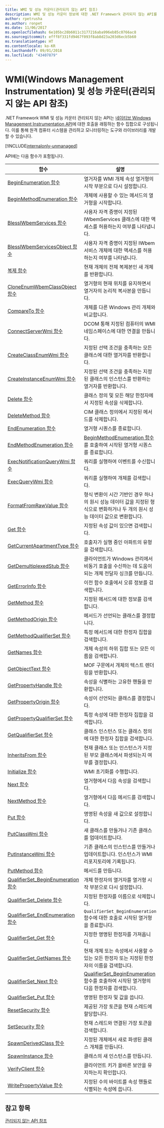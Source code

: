 ```yaml
---
title: WMI 및 성능 카운터(관리되지 않는 API 참조)
description: WMI 및 성능 카운터 정보에 대한 .NET Framework 관리되지 않는 API를 요약합니다.
author: rpetrusha
ms.author: ronpet
ms.date: 11/06/2017
ms.openlocfilehash: 6e105bc28b6011c3177216aba996eb85c0766ac8
ms.sourcegitcommit: efff8f331fd9467f093f8ab8d23a203d6ecb5b60
ms.translationtype: HT
ms.contentlocale: ko-KR
ms.lasthandoff: 09/01/2018
ms.locfileid: "43407879"
---
```

# <a name="windows-management-instrumentation-wmi-and-performance-counters-unmanaged-api-reference"></a>WMI(Windows Management Instrumentation) 및 성능 카운터(관리되지 않는 API 참조)

.NET Framework WMI 및 성능 카운터 관리되지 않는 API는 [네이티브 Windows Management Instrumentation API](/windows/desktop/WmiSdk/com-api-for-wmi)에 대한 호출을 래핑하는 함수 집합으로 구성됩니다. 이를 통해 원격 컴퓨터 시스템을 관리하고 모니터링하는 도구와 라이브러리를 개발할 수 있습니다.

[!INCLUDE[internalonly-unmanaged](../../../../includes/internalonly-unmanaged.md)]
  
API에는 다음 함수가 포함됩니다.

| 함수 | 설명 |
|---------|---------|
| [BeginEnumeration 함수](beginenumeration.md) | 열거자를 WMI 개체 속성 열거형의 시작 부분으로 다시 설정합니다. |
| [BeginMethodEnumeration 함수](beginmethodenumeration.md) |  개체에 사용할 수 있는 메서드의 열거형을 시작합니다. |
| [BlessIWbemServices 함수](blessiwbemservices.md) | 사용자 자격 증명이 지정된 IWbemServices 클래스에 대한 액세스를 허용하는지 여부를 나타냅니다. |
| [BlessIWbemServicesObject 함수](blessiwbemservicesobject.md) | 사용자 자격 증명이 지정된 IWbem 서비스 개체에 대한 액세스를 허용하는지 여부를 나타냅니다. |
| [복제 함수](clone.md) | 현재 개체의 전체 복제본인 새 개체를 반환합니다. |
| [CloneEnumWbemClassObject 함수](cloneenumwbemclassobject.md) | 열거형의 현재 위치를 유지하면서 열거자의 논리적 복사본을 만듭니다. |
| [CompareTo 함수](compareto.md) | 개체를 다른 Windows 관리 개체와 비교합니다. |
| [ConnectServerWmi 함수](connectserverwmi.md) | DCOM 통해 지정된 컴퓨터의 WMI 네임스페이스에 대한 연결을 만듭니다. |
| [CreateClassEnumWmi 함수](createclassenumwmi.md) | 지정된 선택 조건을 충족하는 모든 클래스에 대한 열거자를 반환합니다. |
| [CreateInstanceEnumWmi 함수](createinstanceenumwmi.md) | 지정된 선택 조건을 충족하는 지정된 클래스의 인스턴스를 반환하는 열거자를 반환합니다. |
| [Delete 함수](delete.md) | 클래스 정의 및 모든 해당 한정자에서 지정된 속성을 삭제합니다. |
| [DeleteMethod 함수](deletemethod.md) | CIM 클래스 정의에서 지정된 메서드를 삭제합니다. |
| [EndEnumeration 함수](endenumeration.md) | 열거형 시퀀스를 종료합니다. | 
| [EndMethodEnumeration 함수](endmethodenumeration.md) | [BeginMethodEnumeration 함수](beginmethodenumeration.md)를 호출하여 시작된 열거형 시퀀스를 종료합니다. |
| [ExecNotificationQueryWmi 함수](execnotificationquerywmi.md) | 쿼리를 실행하여 이벤트를 수신합니다. |
| [ExecQueryWmi 함수](execquerywmi.md) | 쿼리를 실행하여 개체를 검색합니다. |
| [FormatFromRawValue 함수](formatfromrawvalue.md) | 형식 변환이 시간 기반인 경우 하나의 원시 성능 데이터 값을 지정된 형식으로 변화하거나 두 개의 원시 성능 데이터 값으로 변환합니다. | 
| [Get 함수](get.md) | 지정된 속성 값이 있으면 검색합니다. |
| [GetCurrentApartmentType 함수](getcurrentapartmenttype.md) | 호출자가 실행 중인 아파트의 유형을 검색합니다. |
| [GetDemultiplexedStub 함수](getdemultiplexedstub.md) | 클라이언트가 Windows 관리에서 비동기 호출을 수신하는 데 도움이 되는 개체 전달자 싱크를 만듭니다. |
| [GetErrorInfo 함수](geterrorinfo.md) | 이전 함수 호출에서 오류 정보를 검색합니다. | 
| [GetMethod 함수](getmethod.md) | 지정된 메서드에 대한 정보를 검색합니다. | 
| [GetMethodOrigin 함수](getmethodorigin.md) | 메서드가 선언되는 클래스를 결정합니다. |
| [GetMethodQualifierSet 함수](getmethodqualifierset.md) | 특정 메서드에 대한 한정자 집합을 검색합니다. |
| [GetNames 함수](getnames.md) | 개체 속성의 하위 집합 또는 모든 이름을 검색합니다. |
| [GetObjectText 함수](getobjecttext.md) | MOF 구문에서 개체의 텍스트 렌더링을 반환합니다. | 
| [GetPropertyHandle 함수](getpropertyhandle.md) | 속성을 식별하는 고유한 핸들을 반환합니다. |
| [GetPropertyOrigin 함수](getpropertyorigin.md) | 속성이 선언되는 클래스를 결정합니다. |
| [GetPropertyQualifierSet 함수](getpropertyqualifierset.md) | 특정 속성에 대한 한정자 집합을 검색합니다.  |
| [GetQualifierSet 함수](getqualifierset.md) | 클래스 인스턴스 또는 클래스 정의에 대한 한정자 집합을 검색합니다. |
| [InheritsFrom 함수](inheritsfrom.md) | 현재 클래스 또는 인스턴스가 지정된 부모 클래스에서 파생되는지 여부를 결정합니다. |
| [Initialize 함수](initialize.md) | WMI 초기화를 수행합니다. |
| [Next 함수](next.md) | 열거형에서 다음 속성을 검색합니다. | 
| [NextMethod 함수](nextmethod.md) | 열거형에서 다음 메서드를 검색합니다. |
| [Put 함수](put.md) | 명명된 속성을 새 값으로 설정합니다. |
| [PutClassWmi 함수](putclasswmi.md) | 새 클래스를 만들거나 기존 클래스를 업데이트합니다. |
| [PutInstanceWmi 함수](putinstancewmi.md) | 기존 클래스의 인스턴스를 만들거나 업데이트합니다. 인스턴스가 WMI 리포지토리에 기록됩니다. |
| [PutMethod 함수](putmethod.md) | 메서드를 만듭니다. |
| [QualifierSet_BeginEnumeration 함수](qualifierset-beginenumeration.md) | 개체 한정자의 열거자를 열거형 시작 부분으로 다시 설정합니다. |
| [QualifierSet_Delete 함수](qualifierset-delete.md) | 지정된 한정자를 이름으로 삭제합니다.  |
| [QualifierSet_EndEnumeration 함수](qualifierset-endenumeration.md) | `QualifierSet_BeginEnumeration` 함수에 대한 호출로 시작된 열거형을 종료합니다. |
| [QualifierSet_Get 함수](qualifierset-get.md) | 지정한 명명된 한정자를 가져옵니다.  |
| [QualifierSet_GetNames 함수](qualifierset-getnames.md) | 현재 개체 또는 속성에서 사용할 수 있는 모든 한정자 또는 지정된 한정자의 이름을 검색합니다. |
| [QualifierSet_Next 함수](qualifierset-next.md) | [QualifierSet_BeginEnumeration](qualifierset-beginenumeration.md) 함수를 호출하여 시작된 열거형의 다음 한정자를 검색합니다. |
| [QualifierSet_Put 함수](qualifierset-put.md) | 명명된 한정자 및 값을 씁니다. |
| [ResetSecurity 함수](resetsecurity.md) | 제공된 가장 토큰을 현재 스레드에 할당합니다. |
| [SetSecurity 함수](setsecurity.md) | 현재 스레드와 연결된 가장 토큰을 검색합니다. |
| [SpawnDerivedClass 함수](spawnderivedclass.md) | 지정된 개체에서 새로 파생된 클래스 개체를 만듭니다. | 
| [SpawnInstance 함수](spawninstance.md) | 클래스의 새 인스턴스를 만듭니다. |   
| [VerifyClient 함수](verifyclientkey.md) | 클라이언트 키가 올바른 보안을 유지하는지 확인합니다. |
| [WritePropertyValue 함수](writepropertyvalue.md) | 지정된 수의 바이트를 속성 핸들로 식별되는 속성에 씁니다. |

 ## <a name="see-also"></a>참고 항목
[관리되지 않는 API 참조](../index.md) 
